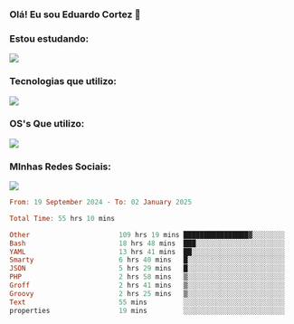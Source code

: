 ### Olá! Eu sou Eduardo Cortez 🤙


### Estou estudando: 

<p align="left">
  <a href="https://skillicons.dev">
    <img src="https://skillicons.dev/icons?i=kubernetes,terraform,redhat,go" />
  </a>
</p>

### Tecnologias que utilizo: 

<p align="left">
  <a href="https://skillicons.dev">
    <img src="https://skillicons.dev/icons?i=docker,mysql,postgres,git,aws,bash,jenkins,figma,grafana,nginx,notion,prometheus" />
  </a>
</p>

### OS's Que utilizo:

<p align="left">
  <a href="https://skillicons.dev">
    <img src="https://skillicons.dev/icons?i=linux,debian,ubuntu,apple" />
  </a>
</p>

### MInhas Redes Sociais:

<p align="left">
  <a href="https://skillicons.dev">
    <img src="https://skillicons.dev/icons?i=linkedin,github" />
  </a>
</p>

<!--START_SECTION:waka-->

```haskell
From: 19 September 2024 - To: 02 January 2025

Total Time: 55 hrs 10 mins

Other                      109 hrs 19 mins ████████████████▓░░░░░░░░   66.46 %
Bash                       18 hrs 48 mins  ███░░░░░░░░░░░░░░░░░░░░░░   11.43 %
YAML                       13 hrs 41 mins  ██░░░░░░░░░░░░░░░░░░░░░░░   08.33 %
Smarty                     6 hrs 40 mins   █░░░░░░░░░░░░░░░░░░░░░░░░   04.06 %
JSON                       5 hrs 29 mins   █░░░░░░░░░░░░░░░░░░░░░░░░   03.34 %
PHP                        2 hrs 58 mins   ▒░░░░░░░░░░░░░░░░░░░░░░░░   01.81 %
Groff                      2 hrs 41 mins   ▒░░░░░░░░░░░░░░░░░░░░░░░░   01.63 %
Groovy                     2 hrs 25 mins   ▒░░░░░░░░░░░░░░░░░░░░░░░░   01.47 %
Text                       55 mins         ░░░░░░░░░░░░░░░░░░░░░░░░░   00.56 %
properties                 19 mins         ░░░░░░░░░░░░░░░░░░░░░░░░░   00.20 %
```

<!--END_SECTION:waka-->
